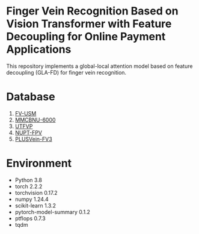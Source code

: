 # Finger Vein Recognition Based on Vision Transformer with Feature Decoupling for Online Payment Applications
This repository implements a global-local attention model based on feature decoupling (GLA-FD) for finger vein recognition. 

# Database
1. [FV-USM](http://drfendi.com/fv_usm_database/)
2. [MMCBNU-6000](https://huggingface.co/datasets/luyu0311/MMCBNU_6000)
3. [UTFVP](https://www.utwente.nl/en/eemcs/dmb/downloads/utfvp/)
4. [NUPT-FPV](https://github.com/REN382333467/NUPT-FPV)
5. [PLUSVein-FV3](https://wavelab.at/sources/PLUSVein-FV3/)


# Environment
* Python 3.8
* torch 2.2.2
* torchvision 0.17.2
* numpy 1.24.4
* scikit-learn 1.3.2
* pytorch-model-summary 0.1.2
* ptflops 0.7.3
* tqdm 
